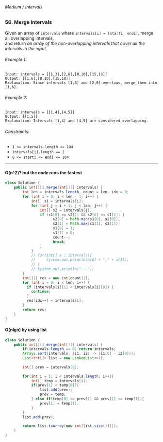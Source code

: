###### Medium / Intervals

### 56. Merge Intervals

Given an array of `intervals` where `intervals[i] = [starti, endi]`, merge all overlapping intervals,   
and return _an array of the non-overlapping intervals that cover all the intervals in the input._

###### Example 1:
```
Input: intervals = [[1,3],[2,6],[8,10],[15,18]]
Output: [[1,6],[8,10],[15,18]]
Explanation: Since intervals [1,3] and [2,6] overlaps, merge them into [1,6].
```

###### Example 2:
```
Input: intervals = [[1,4],[4,5]]
Output: [[1,5]]
Explanation: Intervals [1,4] and [4,5] are considered overlapping.
```  

###### Constraints:
- `1 <= intervals.length <= 104`
- `intervals[i].length == 2`
- `0 <= starti <= endi <= 104`

***

#### O(n^2)? but the code runs the fastest

```java
class Solution {
    public int[][] merge(int[][] intervals) {   
        int len = intervals.length, count = len, idx = 0;
        for (int i = 0; i < len - 1; i++) {
            int[] s1 = intervals[i];
            for (int j = i + 1; j < len; j++) {
                int[] s2 = intervals[j];
                if (s1[0] <= s2[1] && s2[0] <= s1[1]) {
                      s2[0] = Math.min(s1[0], s2[0]);
                      s2[1] = Math.max(s1[1], s2[1]);
                      s1[0] = 1;
                      s1[1] = 0;
                      count--;
                      break;
                }
            }
            // for(int[] a : intervals){
            //     System.out.println(a[0] + "," + a[1]);
            // }
            // System.out.println("---");
        }
        int[][] res = new int[count][];
        for (int i = 0; i < len; i++) {
          if (intervals[i][1] < intervals[i][0]) {
            continue;
          }
          res[idx++] = intervals[i];
        }
        return res;
    }
}
```

#### O(nlgn) by using list

```java
class Solution {
    public int[][] merge(int[][] intervals) {
        if(intervals.length == 0) return intervals;
        Arrays.sort(intervals, (i1, i2) -> (i1[0] - i2[0]));
        List<int[]> list = new LinkedList<>();
        
        int[] prev = intervals[0];
        
        for(int i = 1; i < intervals.length; i++){
            int[] temp = intervals[i];
            if(prev[1] < temp[0]){
                list.add(prev);
                prev = temp;
            } else if(temp[0] <= prev[1] && prev[1] <= temp[1]){
                prev[1] = temp[1];
            }
        }
        list.add(prev);
        
        return list.toArray(new int[list.size()][]);
    }
}
```
